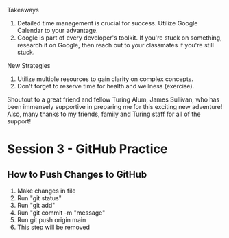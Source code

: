 Takeaways

1. Detailed time management is crucial for success. Utilize Google Calendar to your advantage.
2. Google is part of every developer's toolkit. If you're stuck on something, research it on Google, then reach out to your classmates if you're still stuck.

New Strategies

1. Utilize multiple resources to gain clarity on complex concepts.
2. Don't forget to reserve time for health and wellness (exercise).

Shoutout to a great friend and fellow Turing Alum, James Sullivan, who has been immensely supportive in preparing me for this exciting new adventure!
Also, many thanks to my friends, family and Turing staff for all of the support!

# Session 3 - GitHub Practice
## How to Push Changes to GitHub
1. Make changes in file
2. Run "git status"
3. Run "git add"
4. Run "git commit -m "message"
5. Run git push origin main
6. This step will be removed                                                          